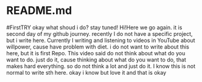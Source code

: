 # README.md
#FirstTRY
okay what shoud i do? stay tuned!
Hi!Here we go again. it is second day of my github journey. recently I do not have a specific project, but i write here.
Currently I writing and listening to videos in YouTube about willpower, cause have  problem with diet. i do not want to write about this here, but it is first Repo.
This video said do not think about what do you want to do. just do it, cause thinking about what do you want to do, that makes hard everything. so do not think a lot and just do it. 
I know this is not normal to write sth here. okay i know but love it and that is okay 
